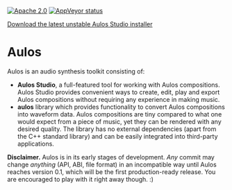 [![Apache 2.0](https://img.shields.io/badge/License-Apache%202.0-blue.svg)](LICENSE)
[![AppVeyor status](https://ci.appveyor.com/api/projects/status/kha9y50o39k3uscu?svg=true)](https://ci.appveyor.com/project/blagodarin/aulos)

[Download the latest unstable Aulos Studio installer](https://ci.appveyor.com/api/projects/blagodarin/aulos/artifacts/AulosStudio-0.0.1.exe?branch=master&job=Environment%3A%20CONFIG%3DRelease%2C%20ARCH%3Damd64%2C%20QTDIR%3DC%3A%5CQt%5C5.13.2%5Cmsvc2017_64%2C%20INSTALLER%3DON)


# Aulos

Aulos is an audio synthesis toolkit consisting of:
* **Aulos Studio**, a full-featured tool for working with Aulos compositions.
  Aulos Studio provides convenient ways to create, edit, play and export Aulos compositions
  without requiring any experience in making music.
* **aulos** library which provides functionality to convert Aulos compositions into waveform data.
  Aulos compositions are tiny compared to what one would expect from a piece of music,
  yet they can be rendered with any desired quality.
  The library has no external dependencies (apart from the C++ standard library)
  and can be easily integrated into third-party applications.

**Disclaimer.** Aulos is in its early stages of development.
*Any* commit may change *anything* (API, ABI, file format) in an incompatible way
until Aulos reaches version 0.1, which will be the first production-ready release.
You are encouraged to play with it right away though. :)
